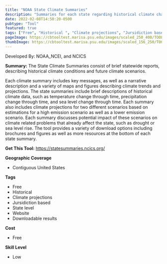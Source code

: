 ```yaml
---
title: "NOAA State Climate Summaries"
description: "Summaries for each state regarding historical climate change and future climate projections"
date: 2022-02-08T14:50:20-0500
pubtype: "Tool"
featured: true
tags: ["Free", "Historical ", "Climate projections", "Jursidiction based", "State level", "Website", "Downloadable results"]
pageImage: https://cbtooltest.marisa.psu.edu/images/scaled_250_400/TOOLID_14.0_ScreenCapture-1.png
thumbImage: https://cbtooltest.marisa.psu.edu/images/scaled_156_250/TOOLID_14.0_ScreenCapture-1.png
---
```

Developed By: NOAA_NCEI, and NCICS 

**Summary:** The State Climate Summaries consist of brief statewide reports, describing historical climate conditions and future climate scenarios.

Each climate summary includes key messages, as well as a narrative description and a variety of maps and figures describing climate trends and projections. The state summaries include brief descriptions of historical climate data, such as temperature change through time, precipitation change through time, and sea level change through time. Each summary also includes climate projections for two different scenarios based on estimations for a high emission scenario as well as a lower emission scenario. Each summary discusses potential impact of these scenarios on climate related problems that already affect the state, such as drought or sea level rise. The tool provides a variety of download options including brochures and figures as well as more resources at the bottom of each state summary.  


__**Get This Tool:**__ https://statesummaries.ncics.org/

__**Geographic Coverage**__
- Contiguous United States

__**Tags**__
-  Free
-  Historical 
-  Climate projections
-  Jursidiction based
-  State level
-  Website
-  Downloadable results

__**Cost**__
- Free

__**Skill Level**__
- Low

